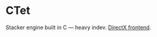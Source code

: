 # CTet

Stacker engine built in C — heavy indev.
[DirectX frontend](https://github.com/doktorocelot/CTetDx).
